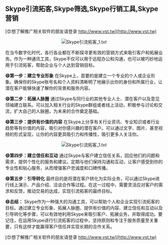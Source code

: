 ## **Skype引流拓客,Skype筛选,Skype行销工具,Skype营销**

[😍想了解推广相关软件的朋友请登录 http://www.vst.tw](http://www.vst.tw)

 <center><img src="https://vst.tw/MP4/tuiguang/png/8.png" alt="Skype引流拓客_1.txt"></center>

在当今数字化时代，各行各业都在不断探寻更有效的营销方式来吸引客户和拓展业务。作为一种通讯工具，Skype不仅可以用于远程办公和沟通，也可以被巧妙地运用于引流拓客，帮助企业与个人达到营销目标。

**😄第一步：建立专业形象**
在Skype上，首要的是建立一个专业的个人或企业形象。确保你的Skype账号名和个人资料清晰明了地展示出你的身份和所属行业，让潜在客户能够快速了解你的背景和服务内容。

**😄第二步：拓展人脉圈**
通过Skype与同行业的其他专业人士、潜在客户以及意见领袖建立联系。可以加入相关行业的Skype群组或者线上活动，积极参与讨论和交流，扩大自己的人脉圈，为未来的合作奠定基础。

**😄第三步：提供有价值的内容**
在Skype上分享有关行业资讯、专业知识或者行业趋势等有价值的内容，吸引对你感兴趣的潜在客户。可以通过文字、图片、甚至视频的形式呈现，让你的内容更具吸引力和传播性，吸引更多人关注你。

 <center><img src="https://vst.tw/MP4/tuiguang/png/7.png" alt="Skype引流拓客_1.txt"></center>

**😄第四步：建立信任和互动**
通过Skype与客户建立信任关系，回应他们的问题和需求，提供个性化的服务和建议。定期与他们保持沟通和互动，让客户感受到你的专业性和贴心服务，从而增强客户忠诚度和口碑传播。

**😄第五步：引导转化**
最终目的是将潜在客户转化为实际业务，可以通过Skype进行线上演示、产品介绍、洽谈合作等过程。在这一过程中，需要灵活应对客户的需求和反馈，推动交易的达成，实现引流拓客的最终目标。

**😄总结：**
Skype作为一种强大的沟通工具，可以帮助个人和企业实现引流拓客的目标。通过建立专业形象、拓展人脉圈、提供有价值的内容、建立信任和互动以及引导转化等步骤，可以有效地利用Skype来吸引客户、拓展业务，并取得成功。要记住，在运用Skype进行引流拓客的过程中，坚持原则和专注于服务质量至关重要，只有这样才能赢得客户信任并实现长期的合作关系。

[😍想了解推广相关软件的朋友请登录 http://www.vst.tw](http://www.vst.tw)




